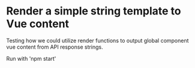 # Render a simple string template to Vue content

Testing how we could utilize render functions to output global component vue content from API response strings.

Run with 'npm start'